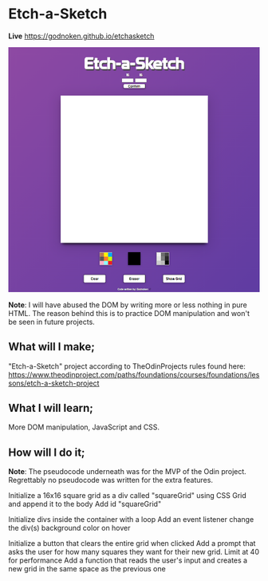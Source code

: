 # Etch-a-Sketch
**Live** https://godnoken.github.io/etchasketch

![Etch-a-Sketch overview](etchasketch.png)


**Note**:
I will have abused the DOM by writing more or less nothing in pure HTML. The reason behind this is to practice DOM manipulation and won't be seen in future projects.


## What will I make;

"Etch-a-Sketch" project according to TheOdinProjects rules found here: https://www.theodinproject.com/paths/foundations/courses/foundations/lessons/etch-a-sketch-project

## What I will learn;

More DOM manipulation, JavaScript and CSS.



## How will I do it;

**Note**:
The pseudocode underneath was for the MVP of the Odin project.
Regrettably no pseudocode was written for the extra features.

Initialize a 16x16 square grid as a div called "squareGrid" using CSS Grid and append it to the body
    Add id "squareGrid"

Initialize divs inside the container with a loop
    Add an event listener change the div(s) background color on hover

Initialize a button that clears the entire grid when clicked
    Add a prompt that asks the user for how many squares they want for their new grid. Limit at 40 for performance
    Add a function that reads the user's input and creates a new grid in the same space as the previous one


